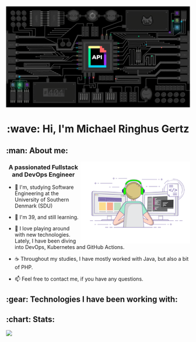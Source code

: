 [![MasterHead](https://raw.githubusercontent.com/MGertz/MGertz/main/images/header.gif)](https://ringhus.dk)

<h1 align="center">:wave: Hi, I'm Michael Ringhus Gertz</h1>

<h2>:man: About me:</h2>

<img align="right" alt="Coding" width="300" src="https://raw.githubusercontent.com/MGertz/MGertz/main/images/coder.gif">

<h3 align="center">A passionated Fullstack and DevOps Engineer</h3>

 - :book: I'm, studying Software Engineering at the University of Southern Denmark (SDU)

 - :calendar: I'm 39, and still learning.

 - :seedling: I love playing around with new technologies. Lately, I have been diving into DevOps, Kubernetes and GitHub Actions.

 - :coffee: Throughout my studies, I have mostly worked with Java, but also a bit of PHP.

 - :mailbox: Feel free to contact me, if you have any questions.


<h2>:gear: Technologies I have been working with:</h2>

<h2>:chart: Stats:</h2>

![](https://github-readme-stats.vercel.app/api/top-langs/?username=MGertz&theme=default&hide_border=false&include_all_commits=true&count_private=true&layout=compact)


<!-- <h1 align="center">👋🏽 Hey 👋🏽</h1>
<h2 align="center">I'm Michael Ringhus Gertz!</h2>
<div align="center">
I'm 38 and studying Software Engineering at the University of Southern Denmark (SDU)<br>
I have been programming as a hobby for the last 20 years or something like that.<br>
<br>
I have mostly been working with PHP, but in the last year, i've been studying Flutter in my free time, and Java during my study at SDU.<br>
<br>
Feel free to contact me, if you have any questions.
</div>
-->
